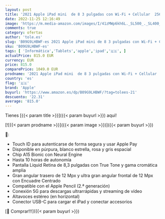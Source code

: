 ```yaml
---
layout: post
title: '2021 Apple iPad mini  de 8 3 pulgadas con Wi-Fi + Cellular  256 GB  - Gris espacial  6.ª generación '
date: 2022-11-25 12:16:49
image: 'https://m.media-amazon.com/images/I/41zMWp6kh6L._SL500_._SL400_.jpg'
comments: true
category: ofertas
author: 'tole.es'
slug: 'B09G9LHBWF-es 2021 Apple iPad mini de 8 3 pulgadas con Wi-Fi + Cellular...'
sku: 'B09G9LHBWF-es'
tags: [ 'Informática','Tablets','apple','ipad','🇪🇸', ]
actualPrice: 815.0 EUR
currency: EUR
price: 815.0
comparePrice: 1049.0 EUR
prodname: '2021 Apple iPad mini  de 8 3 pulgadas con Wi-Fi + Cellular  256 GB  - Gris espacial  6.ª generación '
country: 'es'
flag: '🇪🇸'
brand: 'Apple'
buyurl: 'https://www.amazon.es/dp/B09G9LHBWF/?tag=tolees-21'
descuento: '22.31'
average: '815.0'
---
```


Tienes [{{< param title >}}]({{< param buyurl >}}) aqui!

[![{{< param prodname >}}]({{< param image >}})]({{< param buyurl >}})

🔎:

- Touch ID para autenticarse de forma segura y usar Apple Pay
- Disponible en púrpura, blanco estrella, rosa y gris espacial
- Chip A15 Bionic con Neural Engine
- Hasta 10 horas de autonomía
- Pantalla Liquid Retina de 8,3 pulgadas con True Tone y gama cromática amplia
- Gran angular trasero de 12 Mpx y ultra gran angular frontal de 12 Mpx con Encuadre Centrado
- Compatible con el Apple Pencil (2.ª generación)
- Conexión 5G para descargas ultrarrápidas y streaming de vídeo
- Altavoces estéreo (en horizontal)
- Conector USB-C para cargar el iPad y conectar accesorios

[🛒 Comprar!!!]({{< param buyurl >}})
